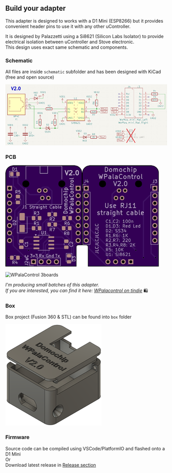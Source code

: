 ## Build your adapter

This adapter is designed to works with a D1 Mini (ESP8266) but it provides convenient header pins to use it with any other uController.

It is designed by Palazzetti using a Si8621 (Silicon Labs Isolator) to provide electrical isolation between uController and Stove electronic.  
This design uses exact same schematic and components.

### Schematic

All files are inside `schematic` subfolder and has been designed with KiCad (free and open source)  

![WPalaControl schematic](img/schematic.png)

### PCB

<img src="img/pcb-top.png" alt="WPalaControl PCB Top" width="239" height="315"><img src="img/pcb-bottom.png" alt="WPalaControl PCB Bottom" width="239" height="315">  

<img src="img/3boards.png" alt="WPalaControl 3boards"  width="334">  

*I'm producing small batches of this adapter.*  
*If you are interested, you can find it here: [WPalacontrol on tindie](https://www.tindie.com/products/domochip/wirelesspalacontrol-aka-wpalacontrol/)* 🛍️

### Box

Box project (Fusion 360 & STL) can be found into `box` folder

![WPalaControl box](img/box.png)

### Firmware

Source code can be compiled using VSCode/PlatformIO and flashed onto a D1 Mini  
Or  
Download latest release in [Release section](https://github.com/Domochip/WPalaControl/releases)
